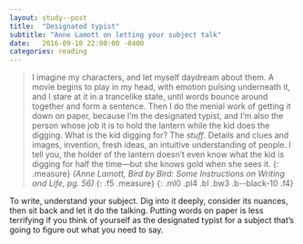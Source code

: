 ```yaml
---
layout: study--post
title:  "Designated typist"
subtitle: "Anne Lamott on letting your subject talk"
date:   2016-09-10 22:00:00 -0400
categories: reading
---
```


> I imagine my characters, and let myself daydream about them. A movie begins to play in my head, with emotion pulsing underneath it, and I stare at it in a trancelike state, until words bounce around together and form a sentence. Then I do the menial work of getting it down on paper, because I’m the designated typist, and I’m also the person whose job it is to hold the lantern while the kid does the digging. What is the kid digging for? The <em>stuff</em>. Details and clues and images, invention, fresh ideas, an intuitive understanding of people. I tell you, the holder of the lantern doesn’t even know what the kid is digging for half the time—but she knows gold when she sees it.
> {: .measure}
> <cite>(Anne Lamott, *Bird by Bird: Some Instructions on Writing and Life*, pg. 56)</cite>
> {: .f5 .measure}
{: .ml0 .pl4 .bl .bw3 .b--black-10 .f4}

To write, understand your subject. Dig into it deeply, consider its nuances, then sit back and let it do the talking. Putting words on paper is less terrifying if you think of yourself as the designated typist for a subject that’s going to figure out what you need to say.
